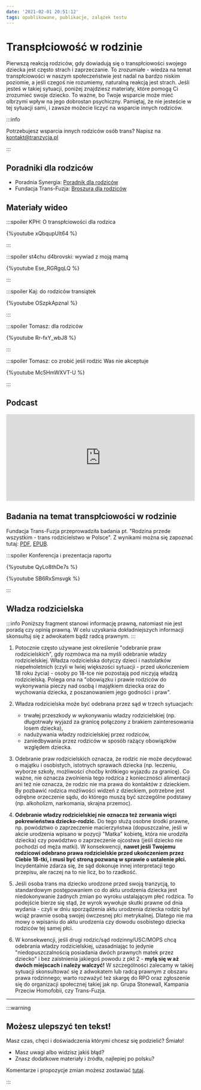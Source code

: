 ```yaml
---
date: '2021-02-01 20:51:12'
tags: opublikowane, publikacje, zalążek testu
---
```

# Transpłciowość w rodzinie

Pierwszą reakcją rodziców, gdy dowiadują się o transpłciowości swojego dziecka jest często strach i zaprzeczanie. To zrozumiałe - wiedza na temat transpłciowości w naszym społeczeństwie jest nadal na bardzo niskim poziomie, a jeśli czegoś nie rozumiemy, naturalną reakcją jest strach. Jeśli jesteś w takiej sytuacji, poniżej znajdziesz materiały, które pomogą Ci zrozumieć swoje dziecko. To ważne, bo Twoje wsparcie może mieć olbrzymi wpływ na jego dobrostan psychiczny. Pamiętaj, że nie jesteście w tej sytuacji sami, i zawsze możecie liczyć na wsparcie innych rodziców.

:::info

Potrzebujesz wsparcia innych rodziców osób trans? Napisz na kontakt@tranzycja.pl

:::

## Poradniki dla rodziców

* Poradnia Synergia: [Poradnik dla rodziców](https://poradnia-synergia.pl/transplciowosc-u-dzieci-i-mlodziezy-poradnik-dla-rodzicow/)
* Fundacja Trans-Fuzja: [Broszura dla rodziców](http://transfuzja.org/media/rozne/broszura_dla_rodzicow.pdf)

## Materiały wideo

:::spoiler KPH: O transpłciowości dla rodzica

{%youtube xQbqupUlt64 %}

:::

:::spoiler st4chu d4brovski: wywiad z moją mamą

{%youtube Ese_RGRgqLQ %}

:::

:::spoiler Kaj: do rodziców transiątek

{%youtube OSzpkApznaI %}

:::

:::spoiler Tomasz: dla rodziców

{%youtube Rr-fxY_wbJ8 %}

:::

:::spoiler Tomasz: co zrobić jeśli rodzic Was nie akceptuje

{%youtube Mc5HmWXVT-U %}

:::

## Podcast

<iframe src="https://open.spotify.com/embed-podcast/episode/2XiWUnWiMCEvxA9RfYMexK" width="100%" height="232" frameborder="0" allowtransparency="true" allow="encrypted-media"></iframe>

## Badania na temat transpłciowości w rodzinie

Fundacja Trans-Fuzja przeprowadziła badania pt. "Rodzina przede wszystkim - trans rodzicielstwo w Polsce". Z wynikami można się zapoznać tutaj: [PDF](http://transfuzja.org/media/rozne/raport_rodzina.pdf), [EPUB](http://transfuzja.org/media/rozne/raport_rodzina.epub).

:::spoiler Konferencja i prezentacja raportu

{%youtube QyLo8thDe7s %}

{%youtube SB6RxSmsvgk %}

:::

## Władza rodzicielska

:::info
Poniższy fragment stanowi informację prawną, natomiast nie jest poradą czy opinią prawną. W celu uzyskania dokładniejszych informacji skonsultuj się z adwokatem bądź radcą prawnym.
:::

1. Potocznie często używane jest określenie "odebranie praw rodzicielskich", gdy rozmówca ma na myśli odebranie władzy rodzicielskiej. Władza rodzicielska dotyczy dzieci i nastolatków niepełnoletnich (czyli w lwiej większości sytuacji - przed ukończeniem 18 roku życia) - osoby po 18-tce nie pozostają pod niczyją władzą rodzicielską. Polega ona na "obowiązku i prawie rodziców do wykonywania pieczy nad osobą i majątkiem dziecka oraz do wychowania dziecka, z poszanowaniem jego godności i praw".

2. Władza rodzicielska może być odebrana przez sąd w trzech sytuacjach:
   -  trwałej przeszkody w wykonywaniu władzy rodzicielskiej (np. długotrwały wyjazd za granicę połączony z brakiem zainteresowania losem dziecka),
   - nadużywania władzy rodzicielskiej przez rodziców,
   - zaniedbywania przez rodziców w sposób rażący obowiązków względem dziecka.

3. Odebranie praw rodzicielskich oznacza, że rodzic nie może decydować o majątku i osobistych, istotnych sprawach dziecka (np. leczeniu, wyborze szkoły, możliwości choćby krótkiego wyjazdu za granicę). Co ważne, nie oznacza zwolnienia tego rodzica z konieczności alimentacji ani też nie oznacza, że rodzic nie ma prawa do kontaktów z dzieckiem. By pozbawić rodzica możliwości widzeń z dzieckiem, potrzebne jest odrębne orzeczenie sądu, do którego muszą być szczególne podstawy (np. alkoholizm, narkomania, skrajna przemoc).

4. **Odebranie władzy rodzicielskiej nie oznacza też zerwania więzi pokrewieństwa dziecko-rodzic.** Do tego służą osobne środki prawne, np. powództwo o zaprzeczenie macierzyństwa (dopuszczalne, jeśli w akcie urodzenia wpisano w pozycji "Matka" kobietę, która nie urodziła dziecka) czy powództwo o zaprzeczenie ojcostwa (jeśli dziecko nie pochodzi od męża matki). W konsekwencji, **nawet jeśli Twojemu rodzicowi odebrano prawa rodzicielskie przed ukończeniem przez Ciebie 18-tki, i musi być stroną pozwaną w sprawie o ustalenie płci.** Incydentalnie zdarza się, że sąd dokonuje innej interpretacji tego przepisu, ale raczej na to nie licz, bo to rzadkość.

5. Jeśli osoba trans ma dziecko urodzone przed swoją tranzycją, to standardowym postępowaniem co do aktu urodzenia dziecka jest niedokonywanie żadnych zmian po wyroku ustalającym płeć rodzica. To podejście bierze się stąd, że wyrok wywołuje skutki prawne od dnia wydania - czyli w dniu sporządzenia aktu urodzenia dziecka rodzic był wciąż prawnie osobą swojej ówczesnej płci metrykalnej. Dlatego nie ma mowy o wpisaniu do aktu urodzenia czy dowodu osobistego dziecka rodziców tej samej płci.

6. W konsekwencji, jeśli drugi rodzic/sąd rodzinny/USC/MOPS chcą odebrania władzy rodzicielskiej, uzasadniając to jedynie "niedopuszczalnością posiadania dwóch prawnych matek przez dziecko" i bez zaistnienia jakiegoś powodu z pkt 2 - **mylą się w aż dwóch miejscach i należy walczyć!** W szczególności zalecamy w takiej sytuacji skonsultować się z adwokatem lub radcą prawnym z obszaru prawa rodzinnego; warto rozważyć też skargę do RPO oraz zgłoszenie się do organizacji społecznej takiej jak np. Grupa Stonewall, Kampania Przeciw Homofobii, czy Trans-Fuzja.


---

:::warning

## Możesz ulepszyć ten tekst!

Masz czas, chęci i doświadczenia którymi chcesz się podzielić? Śmiało!

* Masz uwagi albo widzisz jakiś błąd?
* Znasz dodatkowe materiały i źródła, najlepiej po polsku?


Komentarze i propozycje zmian możesz zostawiać [tutaj](https://hackmd.io/@tranzycja/H1qIBxh7u).

:::